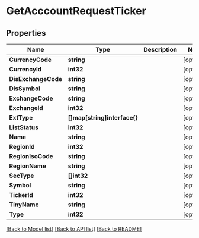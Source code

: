 # GetAcccountRequestTicker

## Properties

Name | Type | Description | Notes
------------ | ------------- | ------------- | -------------
**CurrencyCode** | **string** |  | [optional] 
**CurrencyId** | **int32** |  | [optional] 
**DisExchangeCode** | **string** |  | [optional] 
**DisSymbol** | **string** |  | [optional] 
**ExchangeCode** | **string** |  | [optional] 
**ExchangeId** | **int32** |  | [optional] 
**ExtType** | **[]map[string]interface{}** |  | [optional] 
**ListStatus** | **int32** |  | [optional] 
**Name** | **string** |  | [optional] 
**RegionId** | **int32** |  | [optional] 
**RegionIsoCode** | **string** |  | [optional] 
**RegionName** | **string** |  | [optional] 
**SecType** | **[]int32** |  | [optional] 
**Symbol** | **string** |  | [optional] 
**TickerId** | **int32** |  | [optional] 
**TinyName** | **string** |  | [optional] 
**Type** | **int32** |  | [optional] 

[[Back to Model list]](../README.md#documentation-for-models) [[Back to API list]](../README.md#documentation-for-api-endpoints) [[Back to README]](../README.md)


